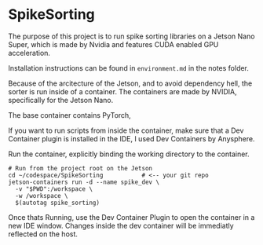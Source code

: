 # SpikeSorting

The purpose of this project is to run spike sorting libraries on a Jetson Nano Super, which is made by Nvidia and features CUDA enabled GPU acceleration. 

Installation instructions can be found in `environment.md` in the notes folder. 

Because of the arcitecture of the Jetson, and to avoid dependency hell, the sorter is run inside of a container. The containers are made by NVIDIA, specifically for the Jetson Nano. 

The base container contains PyTorch, 

If you want to run scripts from inside the container, make sure that a Dev Container plugin is installed in the IDE, I used Dev Containers by Anysphere. 

Run the container, explicitly binding the working directory to the container. 

```
# Run from the project root on the Jetson
cd ~/codespace/SpikeSorting           # <-- your git repo
jetson-containers run -d --name spike_dev \
  -v "$PWD":/workspace \
  -w /workspace \
  $(autotag spike_sorting)
```

Once thats Running, use the Dev Container Plugin to open the container in a new IDE window. Changes inside the dev container will be immediatly reflected on the host. 